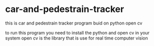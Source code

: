 # car-and-pedestrain-tracker

this is car and pedestrain tracker program buid on python open cv


to run this program you need to install the python and open cv in your system
open cv is the library that is use for real time computer vision 

